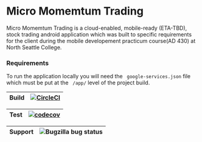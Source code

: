 # Micro Momemtum Trading
Micro Momemtum Trading is a cloud-enabled, mobile-ready (ETA-TBD), stock trading android application which was built to specific requirements for the client during the mobile developement practicum course(AD 430) at North Seattle College. 


### Requirements
To run the application locally you will need the ` google-services.json` file which must be put at the ` /app/` level of the project build.


|Build   | [![CircleCI](https://circleci.com/gh/gitsah/MicroMomentums.svg?style=svg)](https://circleci.com/gh/gitsah/MicroMomentums) |
| --------- | --------- |

|Test     |[![codecov](https://codecov.io/gh/gitsah/MicroMomentums/branch/master/graph/badge.svg)](https://codecov.io/gh/gitsah/MicroMomentums)|
| --------- | --------- |

|Support  |![Bugzilla bug status](https://img.shields.io/badge/api-24%E2%86%9227-lightgrey.svg)|
| --------- | -------- |
